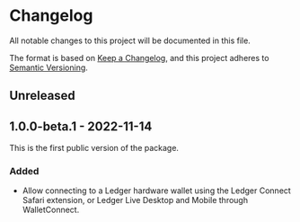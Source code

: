 # Changelog

All notable changes to this project will be documented in this file.

The format is based on [Keep a Changelog](https://keepachangelog.com/en/1.0.0/),
and this project adheres to [Semantic Versioning](https://semver.org/spec/v2.0.0.html).

## Unreleased

## 1.0.0-beta.1 - 2022-11-14
This is the first public version of the package.

### Added
- Allow connecting to a Ledger hardware wallet using the Ledger Connect
  Safari extension, or Ledger Live Desktop and Mobile through WalletConnect.
